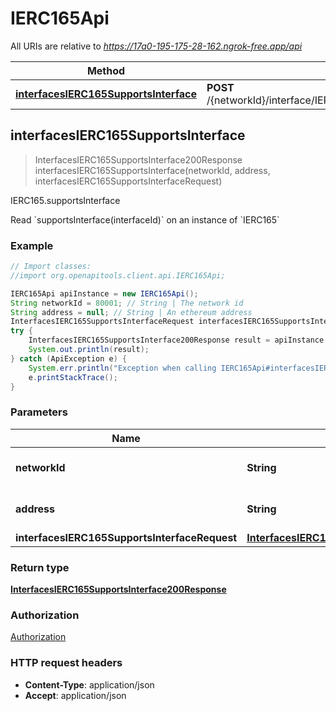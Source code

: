 # IERC165Api

All URIs are relative to *https://17a0-195-175-28-162.ngrok-free.app/api*

Method | HTTP request | Description
------------- | ------------- | -------------
[**interfacesIERC165SupportsInterface**](IERC165Api.md#interfacesIERC165SupportsInterface) | **POST** /{networkId}/interface/IERC165/read/{address}/supportsInterface | IERC165.supportsInterface



## interfacesIERC165SupportsInterface

> InterfacesIERC165SupportsInterface200Response interfacesIERC165SupportsInterface(networkId, address, interfacesIERC165SupportsInterfaceRequest)

IERC165.supportsInterface

Read &#x60;supportsInterface(interfaceId)&#x60; on an instance of &#x60;IERC165&#x60;

### Example

```java
// Import classes:
//import org.openapitools.client.api.IERC165Api;

IERC165Api apiInstance = new IERC165Api();
String networkId = 80001; // String | The network id
String address = null; // String | An ethereum address
InterfacesIERC165SupportsInterfaceRequest interfacesIERC165SupportsInterfaceRequest = new InterfacesIERC165SupportsInterfaceRequest(); // InterfacesIERC165SupportsInterfaceRequest | 
try {
    InterfacesIERC165SupportsInterface200Response result = apiInstance.interfacesIERC165SupportsInterface(networkId, address, interfacesIERC165SupportsInterfaceRequest);
    System.out.println(result);
} catch (ApiException e) {
    System.err.println("Exception when calling IERC165Api#interfacesIERC165SupportsInterface");
    e.printStackTrace();
}
```

### Parameters


Name | Type | Description  | Notes
------------- | ------------- | ------------- | -------------
 **networkId** | **String**| The network id | [default to 80001]
 **address** | **String**| An ethereum address | [default to null]
 **interfacesIERC165SupportsInterfaceRequest** | [**InterfacesIERC165SupportsInterfaceRequest**](InterfacesIERC165SupportsInterfaceRequest.md)|  |

### Return type

[**InterfacesIERC165SupportsInterface200Response**](InterfacesIERC165SupportsInterface200Response.md)

### Authorization

[Authorization](../README.md#Authorization)

### HTTP request headers

- **Content-Type**: application/json
- **Accept**: application/json

